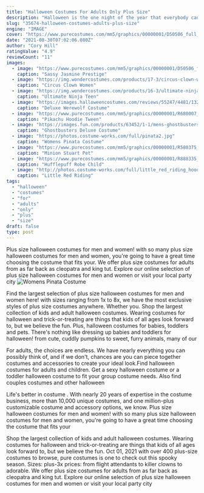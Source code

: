 ```yaml
---
title: "Halloween Costumes For Adults Only Plus Size"
description: "Halloween is the one night of the year that everybody can let loose and be who they want to be, from a pirate to a princess, or an astronaut to an angel. Thats why, in addition to our standard selection of"
slug: "35674-halloween-costumes-adults-plus-size"
engine: "IMAGE"
cover: "https://www.purecostumes.com/mm5/graphics/00000001/D50506_full_1.jpg"
date: "2021-08-30T07:02:06.080Z"
author: "Cory Hill"
ratingValue: "4.9"
reviewCount: "11"
images:
  - image: "https://www.purecostumes.com/mm5/graphics/00000001/D50506_full_1.jpg"
    caption: "Sassy Jasmine Prestige"
  - image: "https://img.wondercostumes.com/products/17-3/circus-clown-women-costume.jpg"
    caption: "Circus Clown Women"
  - image: "https://img.wondercostumes.com/products/16-3/ultimate-ninja-teen-costume.jpg"
    caption: "Ultimate Ninja Teen"
  - image: "https://images.halloweencostumes.com/reviews/55247/4481/1321.jpeg"
    caption: "Deluxe Werewolf Costume"
  - image: "https://www.purecostumes.com/mm5/graphics/00000001/R680007_full_1.jpg"
    caption: "Pikachu Hoodie Tween"
  - image: "https://images.fun.com/products/63452/1-1/mens-ghostbusters-deluxe-costume.jpg"
    caption: "Ghostbusters Deluxe Costume"
  - image: "https://photos.costume-works.com/full/pinata2.jpg"
    caption: "Womens Pinata Costume"
  - image: "https://www.purecostumes.com/mm5/graphics/00000001/R580375_full_1.jpg"
    caption: "Minion Stuart Pet"
  - image: "https://www.purecostumes.com/mm5/graphics/00000001/R888335_full_1.jpg"
    caption: "Hufflepuff Robe Child"
  - image: "http://photos.costume-works.com/full/little_red_riding_hood_and_the_big_bad_wolf.jpg"
    caption: "Little Red Riding"
tags:
  - "halloween"
  - "costumes"
  - "for"
  - "adults"
  - "only"
  - "plus"
  - "size"
draft: false
type: post
---
```


Plus size halloween costumes for men and women! with so many plus size halloween costumes for men and women, you're going to have a great time choosing the costume that fits your. We offer plus size costumes for adults from as far back as cleopatra and king tut. Explore our online selection of plus size halloween costumes for men and women or visit your local party city
![Womens Pinata Costume](https://photos.costume-works.com/full/pinata2.jpg "Womens Pinata Costume")

Find the largest selection of plus size halloween costumes for men and women here! with sizes ranging from 1x to 8x, we have the most exclusive styles of plus size costumes anywhere. Whether you. Shop the largest collection of kids and adult halloween costumes. Wearing costumes for halloween and trick-or-treating are things that kids of all ages look forward to, but we believe the fun. Plus, halloween costumes for babies, toddlers and pets. There&#39;s nothing like dressing up babies and toddlers for halloween! from cute, cuddly pumpkins to sweet, furry animals, many of our
<!--inArticleAds-->

<!--galleryOne-->

For adults, the choices are endless. We have nearly everything you can possibly think of, and if we don't, chances are you can piece together costumes and accessories to create your ideal look.Find halloween costumes for adults and children. Get a sexy halloween costume or a toddler halloween costume to fit your group costume needs. Also find couples costumes and other halloween
<!--inArticleAds-->

<!--galleryTwo-->

Life's better in costume . With nearly 20 years of expertise in the costume business, more than 10,000 unique costumes, and one million-plus customizable costume and accessory options, we know. Plus size halloween costumes for men and women! with so many plus size halloween costumes for men and women, you're going to have a great time choosing the costume that fits your
<!--galleryThree-->

Shop the largest collection of kids and adult halloween costumes. Wearing costumes for halloween and trick-or-treating are things that kids of all ages look forward to, but we believe the fun. Oct 01, 2021 with over 400 plus-size costumes to browse, pure costumes is one to check out this spooky season. Sizes: plus-3x prices:  from flight attendants to killer clowns to adorable. We offer plus size costumes for adults from as far back as cleopatra and king tut. Explore our online selection of plus size halloween costumes for men and women or visit your local party city
